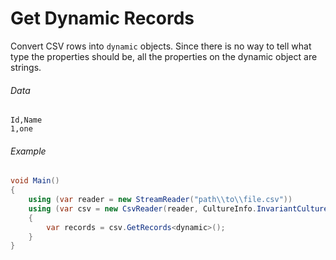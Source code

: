 # Get Dynamic Records

Convert CSV rows into `dynamic` objects. Since there is no way to tell what type the properties should be, all the properties on the dynamic object are strings.

###### Data

```
Id,Name
1,one
```

###### Example

```cs
void Main()
{
    using (var reader = new StreamReader("path\\to\\file.csv"))
    using (var csv = new CsvReader(reader, CultureInfo.InvariantCulture))
    {
        var records = csv.GetRecords<dynamic>();
    }
}
```
